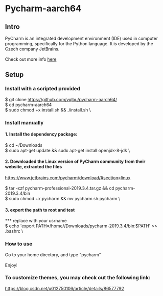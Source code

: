 # Pycharm-aarch64

## Intro

PyCharm is an integrated development environment (IDE) used in computer programming, specifically for the Python language. It is developed by the Czech company JetBrains. \
 \
 Check out more info [here](https://www.jetbrains.com/pycharm/)

## Setup

### Install with a scripted provided
$ git clone https://github.com/yqlbu/pycharm-aarch64/ \
$ cd pycharm-aarch64 \
$ sudo chmod +x install.sh && ./install.sh \

### Install manually

#### 1. Install the dependency package:

$ cd ~/Downloads \
$ sudo apt-get update && sudo apt-get install openjdk-8-jdk \

#### 2. Downloaded the Linux version of PyCharm community from their website, extracted the files

https://www.jetbrains.com/pycharm/download/#section=linux \
 \
$ tar -xzf pycharm-professional-2019.3.4.tar.gz && cd pycharm-2019.3.4/bin \
$ sudo chmod +x pycharm && mv pycharm.sh pycharm \

#### 3. export the path to root and test

*** replace <usrname> with your usrname \
$ echo 'export PATH=/home/<usrname>/Downloads/pycharm-2019.3.4/bin:$PATH' >> .bashrc \
 
### How to use

Go to your home directory, and type "pycharm" \
 \
Enjoy!

### To customize themes, you may check out the following link:

https://blog.csdn.net/u012750106/article/details/86577792
